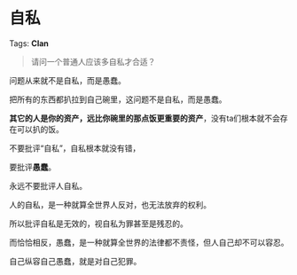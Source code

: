 # 自私

Tags: **Clan**

> 请问一个普通人应该多自私才合适？



问题从来就不是自私，而是愚蠢。

把所有的东西都扒拉到自己碗里，这问题不是自私，而是愚蠢。

**其它的人是你的资产，远比你碗里的那点饭更重要的资产**，没有ta们根本就不会存在可以扒的饭。

不要批评“自私”，自私根本就没有错，

要批评**愚蠢**。

  


永远不要批评人自私。

人的自私，是一种就算全世界人反对，也无法放弃的权利。

所以批评自私是无效的，视自私为罪甚至是残忍的。

而恰恰相反，愚蠢，是一种就算全世界的法律都不责怪，但人自己却不可以容忍。

自己纵容自己愚蠢，就是对自己犯罪。



